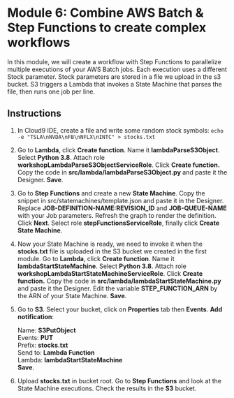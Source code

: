 # Module 6: Combine AWS Batch & Step Functions to create complex workflows

In this module, we will create a workflow with Step Functions to parallelize multiple executions of your AWS Batch jobs. Each execution uses a different Stock parameter. Stock parameters are stored in a file we upload in the s3 bucket. S3 triggers a Lambda that invokes a State Machine that parses the file, then runs one job per line.

## Instructions

1. In Cloud9 IDE, create a file and write some random stock symbols:
`echo -e "TSLA\nNVDA\nFB\nNFLX\nINTC" > stocks.txt`

1. Go to **Lambda**, click **Create function**. Name it **lambdaParseS3Object**. Select **Python 3.8**. Attach role **workshopLambdaParseS3ObjectServiceRole**. Click **Create function.** Copy the code in **src/lambda/lambdaParseS3Object.py** and paste it the Designer. **Save**.

2. Go to **Step Functions** and create a new **State Machine**. Copy the snippet in src/statemachines/template.json and paste it in the Designer. Replace **JOB-DEFINITION-NAME:REVISION_ID** and **JOB-QUEUE-NAME** with your Job parameters. Refresh the graph to render the definition. Click **Next**. Select role **stepFunctionsServiceRole**, finally click **Create State Machine**.

3. Now your State Machine is ready, we need to invoke it when the **stocks.txt** file is uploaded in the S3 bucket we created in the first module. Go to **Lambda**, click **Create function**. Name it **lambdaStartStateMachine**. Select **Python 3.8**. Attach role **workshopLambdaStartStateMachineServiceRole**. Click **Create function.** Copy the code in **src/lambda/lambdaStartStateMachine.py** and paste it the Designer. Edit the variable **STEP_FUNCTION_ARN** by the ARN of your State Machine. **Save**.

4. Go to **S3**. Select your bucket, click on **Properties** tab then **Events**. **Add notification**:

    Name: **S3PutObject**  
    Events: **PUT**  
    Prefix: **stocks.txt**  
    Send to: **Lambda Function**  
    Lambda: **lambdaStartStateMachine**  
    **Save**.  

1. Upload **stocks.txt** in bucket root. Go to **Step Functions** and look at the State Machine executions. Check the results in the **S3** bucket.

